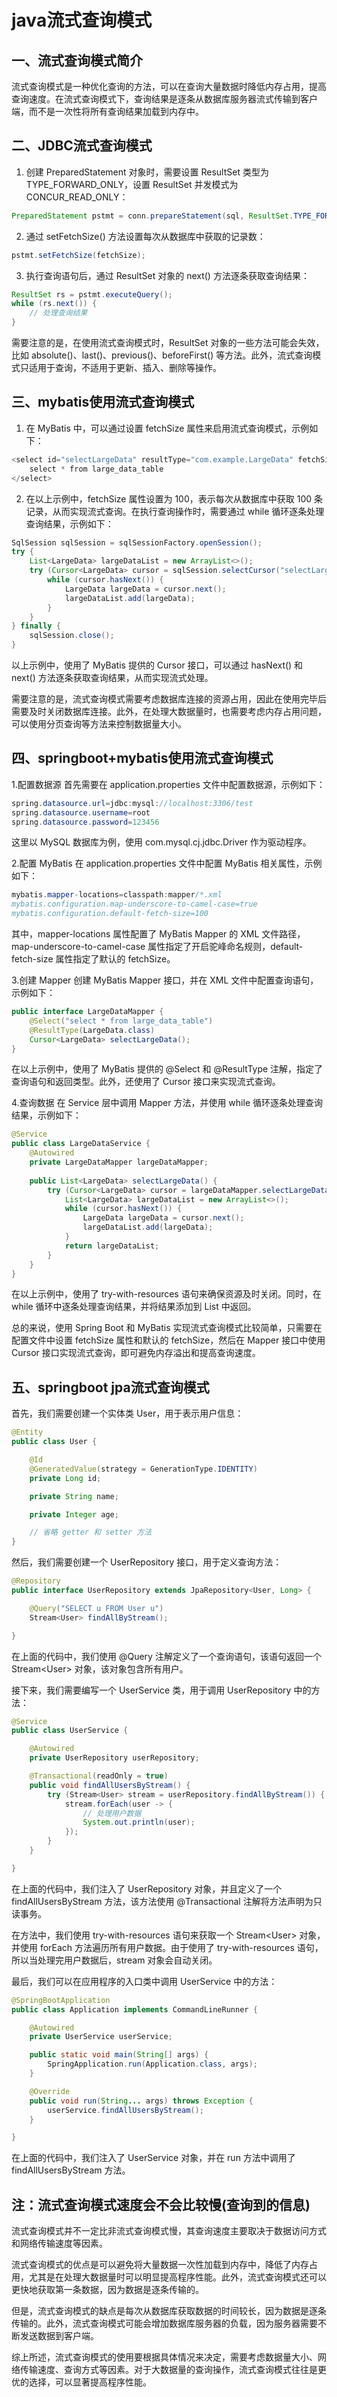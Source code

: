 # java流式查询模式
## 一、流式查询模式简介
流式查询模式是一种优化查询的方法，可以在查询大量数据时降低内存占用，提高查询速度。在流式查询模式下，查询结果是逐条从数据库服务器流式传输到客户端，而不是一次性将所有查询结果加载到内存中。
## 二、JDBC流式查询模式

 1. 创建 PreparedStatement 对象时，需要设置 ResultSet 类型为 TYPE_FORWARD_ONLY，设置 ResultSet 并发模式为 CONCUR_READ_ONLY：
 

```java
PreparedStatement pstmt = conn.prepareStatement(sql, ResultSet.TYPE_FORWARD_ONLY, ResultSet.CONCUR_READ_ONLY);

```

 2. 通过 setFetchSize() 方法设置每次从数据库中获取的记录数：
 

```java
pstmt.setFetchSize(fetchSize);

```

 3. 执行查询语句后，通过 ResultSet 对象的 next() 方法逐条获取查询结果：
 

```java
ResultSet rs = pstmt.executeQuery();
while (rs.next()) {
    // 处理查询结果
}

```
需要注意的是，在使用流式查询模式时，ResultSet 对象的一些方法可能会失效，比如 absolute()、last()、previous()、beforeFirst() 等方法。此外，流式查询模式只适用于查询，不适用于更新、插入、删除等操作。
## 三、mybatis使用流式查询模式

 1. 在 MyBatis 中，可以通过设置 fetchSize 属性来启用流式查询模式，示例如下：
 

```java
<select id="selectLargeData" resultType="com.example.LargeData" fetchSize="100">
    select * from large_data_table
</select>

```

 2. 在以上示例中，fetchSize 属性设置为 100，表示每次从数据库中获取 100 条记录，从而实现流式查询。在执行查询操作时，需要通过 while 循环逐条处理查询结果，示例如下：
 

```java
SqlSession sqlSession = sqlSessionFactory.openSession();
try {
    List<LargeData> largeDataList = new ArrayList<>();
    try (Cursor<LargeData> cursor = sqlSession.selectCursor("selectLargeData")) {
        while (cursor.hasNext()) {
            LargeData largeData = cursor.next();
            largeDataList.add(largeData);
        }
    }
} finally {
    sqlSession.close();
}

```
以上示例中，使用了 MyBatis 提供的 Cursor 接口，可以通过 hasNext() 和 next() 方法逐条获取查询结果，从而实现流式处理。

需要注意的是，流式查询模式需要考虑数据库连接的资源占用，因此在使用完毕后需要及时关闭数据库连接。此外，在处理大数据量时，也需要考虑内存占用问题，可以使用分页查询等方法来控制数据量大小。
## 四、springboot+mybatis使用流式查询模式
1.配置数据源
首先需要在 application.properties 文件中配置数据源，示例如下：

```java
spring.datasource.url=jdbc:mysql://localhost:3306/test
spring.datasource.username=root
spring.datasource.password=123456
```
这里以 MySQL 数据库为例，使用 com.mysql.cj.jdbc.Driver 作为驱动程序。

2.配置 MyBatis
在 application.properties 文件中配置 MyBatis 相关属性，示例如下：

```java
mybatis.mapper-locations=classpath:mapper/*.xml
mybatis.configuration.map-underscore-to-camel-case=true
mybatis.configuration.default-fetch-size=100
```
其中，mapper-locations 属性配置了 MyBatis Mapper 的 XML 文件路径，map-underscore-to-camel-case 属性指定了开启驼峰命名规则，default-fetch-size 属性指定了默认的 fetchSize。

3.创建 Mapper
创建 MyBatis Mapper 接口，并在 XML 文件中配置查询语句，示例如下：

```java
public interface LargeDataMapper {
    @Select("select * from large_data_table")
    @ResultType(LargeData.class)
    Cursor<LargeData> selectLargeData();
}
```
在以上示例中，使用了 MyBatis 提供的 @Select 和 @ResultType 注解，指定了查询语句和返回类型。此外，还使用了 Cursor 接口来实现流式查询。

4.查询数据
在 Service 层中调用 Mapper 方法，并使用 while 循环逐条处理查询结果，示例如下：

```java
@Service
public class LargeDataService {
    @Autowired
    private LargeDataMapper largeDataMapper;
    
    public List<LargeData> selectLargeData() {
        try (Cursor<LargeData> cursor = largeDataMapper.selectLargeData()) {
            List<LargeData> largeDataList = new ArrayList<>();
            while (cursor.hasNext()) {
                LargeData largeData = cursor.next();
                largeDataList.add(largeData);
            }
            return largeDataList;
        }
    }
}
```
在以上示例中，使用了 try-with-resources 语句来确保资源及时关闭。同时，在 while 循环中逐条处理查询结果，并将结果添加到 List 中返回。

总的来说，使用 Spring Boot 和 MyBatis 实现流式查询模式比较简单，只需要在配置文件中设置 fetchSize 属性和默认的 fetchSize，然后在 Mapper 接口中使用 Cursor 接口实现流式查询，即可避免内存溢出和提高查询速度。
## 五、springboot jpa流式查询模式
首先，我们需要创建一个实体类 User，用于表示用户信息：

```java
@Entity
public class User {

    @Id
    @GeneratedValue(strategy = GenerationType.IDENTITY)
    private Long id;

    private String name;

    private Integer age;

    // 省略 getter 和 setter 方法
}
```
然后，我们需要创建一个 UserRepository 接口，用于定义查询方法：

```java
@Repository
public interface UserRepository extends JpaRepository<User, Long> {

    @Query("SELECT u FROM User u")
    Stream<User> findAllByStream();

}
```
在上面的代码中，我们使用 @Query 注解定义了一个查询语句，该语句返回一个 Stream\<User\> 对象，该对象包含所有用户。

接下来，我们需要编写一个 UserService 类，用于调用 UserRepository 中的方法：

```java
@Service
public class UserService {

    @Autowired
    private UserRepository userRepository;

    @Transactional(readOnly = true)
    public void findAllUsersByStream() {
        try (Stream<User> stream = userRepository.findAllByStream()) {
            stream.forEach(user -> {
                // 处理用户数据
                System.out.println(user);
            });
        }
    }

}
```

在上面的代码中，我们注入了 UserRepository 对象，并且定义了一个 findAllUsersByStream 方法，该方法使用 @Transactional 注解将方法声明为只读事务。

在方法中，我们使用 try-with-resources 语句来获取一个 Stream\<User\> 对象，并使用 forEach 方法遍历所有用户数据。由于使用了 try-with-resources 语句，所以当处理完用户数据后，stream 对象会自动关闭。

最后，我们可以在应用程序的入口类中调用 UserService 中的方法：

```java
@SpringBootApplication
public class Application implements CommandLineRunner {

    @Autowired
    private UserService userService;

    public static void main(String[] args) {
        SpringApplication.run(Application.class, args);
    }

    @Override
    public void run(String... args) throws Exception {
        userService.findAllUsersByStream();
    }

}
```
在上面的代码中，我们注入了 UserService 对象，并在 run 方法中调用了 findAllUsersByStream 方法。
## 注：流式查询模式速度会不会比较慢(查询到的信息)
流式查询模式并不一定比非流式查询模式慢，其查询速度主要取决于数据访问方式和网络传输速度等因素。

流式查询模式的优点是可以避免将大量数据一次性加载到内存中，降低了内存占用，尤其是在处理大数据量时可以明显提高程序性能。此外，流式查询模式还可以更快地获取第一条数据，因为数据是逐条传输的。

但是，流式查询模式的缺点是每次从数据库获取数据的时间较长，因为数据是逐条传输的。此外，流式查询模式可能会增加数据库服务器的负载，因为服务器需要不断发送数据到客户端。

综上所述，流式查询模式的使用要根据具体情况来决定，需要考虑数据量大小、网络传输速度、查询方式等因素。对于大数据量的查询操作，流式查询模式往往是更优的选择，可以显著提高程序性能。